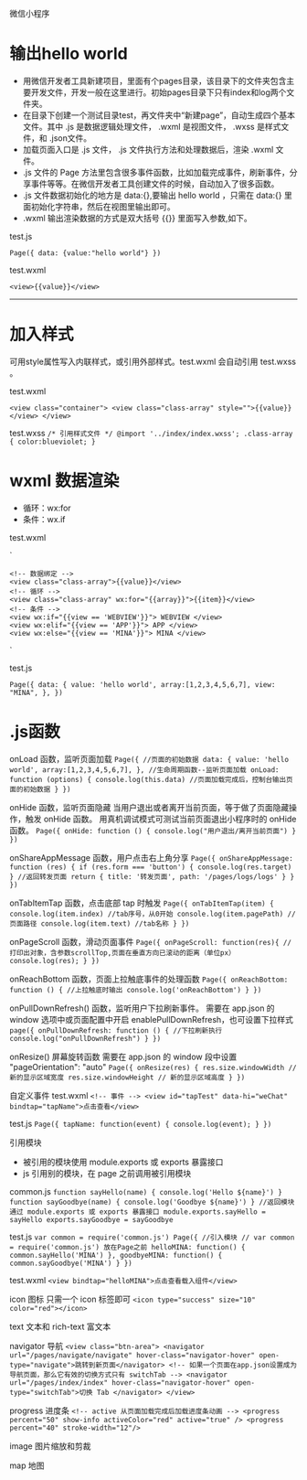 微信小程序

# 输出hello world
- 用微信开发者工具新建项目，里面有个pages目录，该目录下的文件夹包含主要开发文件，开发一般在这里进行。初始pages目录下只有index和log两个文件夹。
- 在目录下创建一个测试目录test，再文件夹中“新建page”，自动生成四个基本文件。其中 .js 是数据逻辑处理文件， .wxml 是视图文件， .wxss 是样式文件，和 .json文件。
- 加载页面入口是 .js 文件， .js 文件执行方法和处理数据后，渲染 .wxml 文件。
- .js 文件的 Page 方法里包含很多事件函数，比如加载完成事件，刷新事件，分享事件等等。在微信开发者工具创建文件的时候，自动加入了很多函数。
- .js 文件数据初始化的地方是 data:{},要输出 hello world ，只需在 data:{} 里面初始化字符串，然后在视图里输出即可。
- .wxml 输出渲染数据的方式是双大括号 {{}} 里面写入参数,如下。

test.js

`
Page({
    data: {value:"hello world"}
})
`

test.wxml

`
<view>{{value}}</view>
`

---

# 加入样式
可用style属性写入内联样式，或引用外部样式。test.wxml 会自动引用 test.wxss 。

test.wxml

`
<view class="container">
  <view class="class-array" style="">{{value}}</view>
</view>
`

test.wxss
`
/* 引用样式文件 */
@import '../index/index.wxss';
.class-array {
  color:blueviolet;
}
`

# wxml 数据渲染

  - 循环：wx:for
  - 条件：wx.if
 
test.wxml
 
 `<view class="container">
 
    <!-- 数据绑定 -->
    <view class="class-array">{{value}}</view>
    <!-- 循环 -->
    <view class="class-array" wx:for="{{array}}">{{item}}</view>
    <!-- 条件 -->
    <view wx:if="{{view == 'WEBVIEW'}}"> WEBVIEW </view>
    <view wx:elif="{{view == 'APP'}}"> APP </view>
    <view wx:else="{{view == 'MINA'}}"> MINA </view>
    
  </view>
 `
 
 test.js
 
 `Page({
    data: {
      value: 'hello world',
      array:[1,2,3,4,5,6,7],
      view: "MINA",
    },
  })`
 
 # .js函数
 
onLoad 函数，监听页面加载
`Page({
   //页面的初始数据
   data: {
     value: 'hello world',
     array:[1,2,3,4,5,6,7],
   },
   //生命周期函数--监听页面加载
   onLoad: function (options) {
     console.log(this.data) //页面加载完成后，控制台输出页面的初始数据
   }
 })`
 
onHide 函数，监听页面隐藏
当用户退出或者离开当前页面，等于做了页面隐藏操作，触发 onHide 函数。
用真机调试模式可测试当前页面退出小程序时的 onHide 函数。
`Page({
     onHide: function () {
         console.log("用户退出/离开当前页面")
     }
 })`


onShareAppMessage 函数，用户点击右上角分享
 `Page({
       onShareAppMessage: function (res) {
           if (res.form === 'button') {
             console.log(res.target)
           }
           //返回转发页面
           return {
             title: '转发页面',
             path: '/pages/logs/logs'
           }
       }
   })`
   
onTabItemTap 函数，点击底部 tap 时触发
`Page({
      onTabItemTap(item) {
          console.log(item.index) //tab序号，从0开始
          console.log(item.pagePath) //页面路径
          console.log(item.text) //tab名称
       }
   })`

onPageScroll 函数，滑动页面事件
`Page({
     onPageScroll: function(res){
          // 打印出对象，含参数scrollTop,页面在垂直方向已滚动的距离（单位px）
          console.log(res);
     }
 })`

onReachBottom 函数，页面上拉触底事件的处理函数
 `Page({
      onReachBottom: function () {
            //上拉触底时输出
            console.log('onReachBottom')
      }
  })`

onPullDownRefresh() 函数，监听用户下拉刷新事件。
需要在 app.json 的 window 选项中或页面配置中开启 enablePullDownRefresh，也可设置下拉样式
`page({
     onPullDownRefresh: function () {
         //下拉刷新执行
          console.log("onPullDownRefresh")
     }
 })`

onResize() 屏幕旋转函数
需要在 app.json 的 window 段中设置 "pageOrientation": "auto" 
`Page({
   onResize(res) {
     res.size.windowWidth // 新的显示区域宽度
     res.size.windowHeight // 新的显示区域高度
   }
 })
`

自定义事件
test.wxml
`<!-- 事件 -->
   <view id="tapTest" data-hi="weChat" bindtap="tapName">点击查看</view>`

test.js
`Page({
   tapName: function(event) {
       console.log(event);
     }
 })
`

引用模块
- 被引用的模块使用 module.exports 或 exports 暴露接口
- js 引用别的模块，在 page 之前调用被引用模块

common.js
`function sayHello(name) {
   console.log('Hello ${name}')
 }
 function sayGoodbye(name) {
   console.log('Goodbye ${name}')
 }
 //返回模块通过 module.exports 或 exports 暴露接口
 module.exports.sayHello = sayHello
 exports.sayGoodbye = sayGoodbye`

test.js
`var common = require('common.js')
 Page({
   //引入模块
   // var common = require('common.js') 放在Page之前
   helloMINA: function() {
     common.sayHello('MINA')
   },
   goodbyeMINA: function() {
     common.sayGoodbye('MINA')
   }
 })`
 
test.wxml
`<view bindtap="helloMINA">点击查看载入组件</view>`


icon 图标
只需一个 icon 标签即可
`<icon type="success" size="10" color="red"></icon>`

text 文本和 rich-text 富文本

navigator 导航
`<view class="btn-area">
     <navigator url="/pages/navigate/navigate" hover-class="navigator-hover" open-type="navigate">跳转到新页面</navigator>
     <!-- 如果一个页面在app.json设置成为导航页面，那么它有效的切换方式只有 switchTab -->
     <navigator url="/pages/index/index" hover-class="navigator-hover" open-type="switchTab">切换 Tab </navigator>
  </view>`

progress 进度条
`<!-- active 从页面加载完成后加载进度条动画 -->
 <progress percent="50" show-info activeColor="red" active="true" />
 <progress percent="40" stroke-width="12"/>`

image 图片缩放和剪裁

map 地图



 



